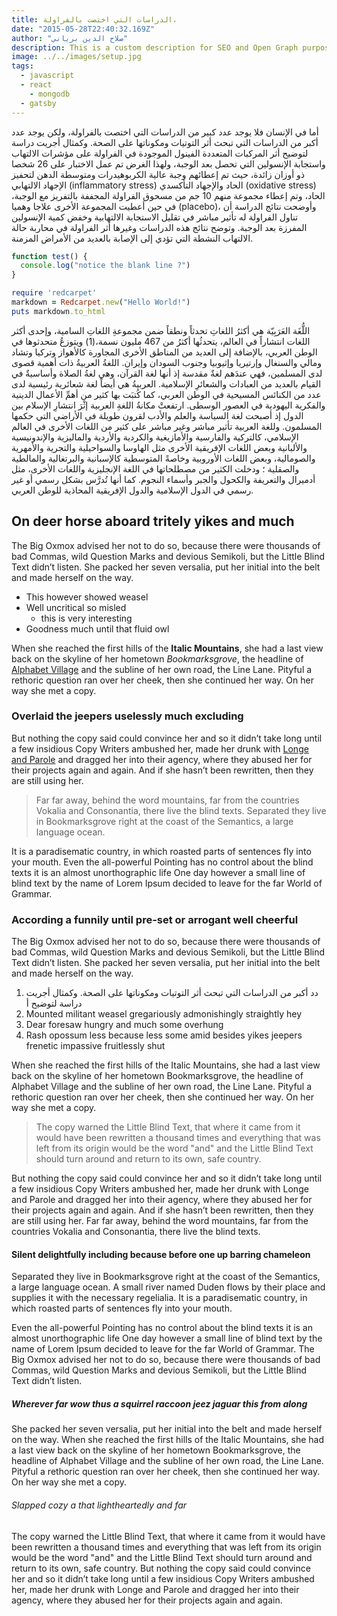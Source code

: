 ```yaml
---
title: الدراسات التي اختصت بالفراولة،
date: "2015-05-28T22:40:32.169Z"
author: "صلاح الدين برياني"
description: This is a custom description for SEO and Open Graph purposes, rather than the default generated excerpt. Simply add a description field to the frontmatter.
image: ../../images/setup.jpg
tags:
  - javascript
  - react
    - mongodb
  - gatsby
---
```


أما في الإنسان فلا يوجد عدد كبير من الدراسات التي اختصت بالفراولة، ولكن يوجد عدد أكبر من الدراسات التي تبحث أثر التوتيات ومكوناتها على الصحة. وكمثال أجريت دراسة لتوضيح أثر المركبات المتعددة الفينول الموجودة في الفراولة على مؤشرات الالتهاب واستجابة الإنسولين التي تحصل بعد الوجبة، ولهذا الغرض تم عمل الاختبار على 26 شخصا ذو أوزان زائدة، حيث تم إعطائهم وجبة عالية الكربوهيدرات ومتوسطة الدهن لتحفيز الإجهاد الالتهابي (inflammatory stress) الحاد والإجهاد التأكسدي (oxidative stress) الحاد، وتم إعطاء مجموعة منهم 10 جم من مسحوق الفراولة المجففة بالتفريز مع الوجبة، في حين أعطيت المجموعة الأخرى علاجا وهميا (placebo)، وأوضحت نتائج الدراسة أن تناول الفراولة له تأثير مباشر في تقليل الاستجابة الالتهابية وخفض كمية الإنسولين المفرزة بعد الوجبة. وتوضح نتائج هذه الدراسات وغيرها أثر الفراولة في محاربة حالة الالتهاب النشطة التي تؤدي إلى الإصابة بالعديد من الأمراض المزمنة.

```javascript
function test() {
  console.log("notice the blank line ?")
}
```

```ruby
require 'redcarpet'
markdown = Redcarpet.new("Hello World!")
puts markdown.to_html
```

اللُّغَة العَرَبِيّة هي أكثرُ اللغاتِ تحدثاً ونطقاً ضمن مجموعةِ اللغاتِ السامية، وإحدى أكثر اللغات انتشاراً في العالم، يتحدثُها أكثرُ من 467 مليون نسمة،(1) ويتوزعُ متحدثوها في الوطن العربي، بالإضافة إلى العديد من المناطق الأخرى المجاورة كالأهواز وتركيا وتشاد ومالي والسنغال وإرتيريا وإثيوبيا وجنوب السودان وإيران. اللغةُ العربيةُ ذات أهمية قصوى لدى المسلمين، فهي عندَهم لغةٌ مقدسة إذ أنها لغة القرآن، وهي لغةُ الصلاة وأساسيةٌ في القيام بالعديد من العبادات والشعائرِ الإسلامية. العربيةُ هي أيضاً لغة شعائرية رئيسية لدى عدد من الكنائس المسيحية في الوطن العربي، كما كُتبَت بها كثير من أهمِّ الأعمال الدينية والفكرية اليهودية في العصور الوسطى. ارتفعتْ مكانةُ اللغةِ العربية إثْرَ انتشارِ الإسلام بين الدول إذ أصبحت لغة السياسة والعلم والأدب لقرون طويلة في الأراضي التي حكمها المسلمون. وللغة العربية تأثير مباشر وغير مباشر على كثير من اللغات الأخرى في العالم الإسلامي، كالتركية والفارسية والأمازيغية والكردية والأردية والماليزية والإندونيسية والألبانية وبعض اللغات الإفريقية الأخرى مثل الهاوسا والسواحيلية والتجرية والأمهرية والصومالية، وبعض اللغات الأوروبية وخاصةً المتوسطية كالإسبانية والبرتغالية والمالطية والصقلية ؛ ودخلت الكثير من مصطلحاتها في اللغة الإنجليزية واللغات الأخرى، مثل أدميرال والتعريفة والكحول والجبر وأسماء النجوم. كما أنها تُدرَّس بشكل رسمي أو غير رسمي في الدول الإسلامية والدول الإفريقية المحاذية للوطن العربي.

## On deer horse aboard tritely yikes and much

The Big Oxmox advised her not to do so, because there were thousands of bad
Commas, wild Question Marks and devious Semikoli, but the Little Blind Text
didn’t listen. She packed her seven versalia, put her initial into the belt and
made herself on the way.

- This however showed weasel
- Well uncritical so misled
  - this is very interesting
- Goodness much until that fluid owl

When she reached the first hills of the **Italic Mountains**, she had a last
view back on the skyline of her hometown _Bookmarksgrove_, the headline of
[Alphabet Village](http://google.com) and the subline of her own road, the Line
Lane. Pityful a rethoric question ran over her cheek, then she continued her
way. On her way she met a copy.

### Overlaid the jeepers uselessly much excluding

But nothing the copy said could convince her and so it didn’t take long until a
few insidious Copy Writers ambushed her, made her drunk with
[Longe and Parole](http://google.com) and dragged her into their agency, where
they abused her for their projects again and again. And if she hasn’t been
rewritten, then they are still using her.

> Far far away, behind the word mountains, far from the countries Vokalia and
> Consonantia, there live the blind texts. Separated they live in Bookmarksgrove
> right at the coast of the Semantics, a large language ocean.

It is a paradisematic country, in which roasted parts of sentences fly into your
mouth. Even the all-powerful Pointing has no control about the blind texts it is
an almost unorthographic life One day however a small line of blind text by the
name of Lorem Ipsum decided to leave for the far World of Grammar.

### According a funnily until pre-set or arrogant well cheerful

The Big Oxmox advised her not to do so, because there were thousands of bad
Commas, wild Question Marks and devious Semikoli, but the Little Blind Text
didn’t listen. She packed her seven versalia, put her initial into the belt and
made herself on the way.

1. دد أكبر من الدراسات التي تبحث أثر التوتيات ومكوناتها على الصحة. وكمثال أجريت دراسة لتوضيح أ
2. Mounted militant weasel gregariously admonishingly straightly hey
3. Dear foresaw hungry and much some overhung
4. Rash opossum less because less some amid besides yikes jeepers frenetic
   impassive fruitlessly shut

When she reached the first hills of the Italic Mountains, she had a last view
back on the skyline of her hometown Bookmarksgrove, the headline of Alphabet
Village and the subline of her own road, the Line Lane. Pityful a rethoric
question ran over her cheek, then she continued her way. On her way she met a
copy.

> The copy warned the Little Blind Text, that where it came from it would have
> been rewritten a thousand times and everything that was left from its origin
> would be the word "and" and the Little Blind Text should turn around and
> return to its own, safe country.

But nothing the copy said could convince her and so it didn’t take long until a
few insidious Copy Writers ambushed her, made her drunk with Longe and Parole
and dragged her into their agency, where they abused her for their projects
again and again. And if she hasn’t been rewritten, then they are still using
her. Far far away, behind the word mountains, far from the countries Vokalia and
Consonantia, there live the blind texts.

#### Silent delightfully including because before one up barring chameleon

Separated they live in Bookmarksgrove right at the coast of the Semantics, a
large language ocean. A small river named Duden flows by their place and
supplies it with the necessary regelialia. It is a paradisematic country, in
which roasted parts of sentences fly into your mouth.

Even the all-powerful Pointing has no control about the blind texts it is an
almost unorthographic life One day however a small line of blind text by the
name of Lorem Ipsum decided to leave for the far World of Grammar. The Big Oxmox
advised her not to do so, because there were thousands of bad Commas, wild
Question Marks and devious Semikoli, but the Little Blind Text didn’t listen.

##### Wherever far wow thus a squirrel raccoon jeez jaguar this from along

She packed her seven versalia, put her initial into the belt and made herself on
the way. When she reached the first hills of the Italic Mountains, she had a
last view back on the skyline of her hometown Bookmarksgrove, the headline of
Alphabet Village and the subline of her own road, the Line Lane. Pityful a
rethoric question ran over her cheek, then she continued her way. On her way she
met a copy.

###### Slapped cozy a that lightheartedly and far

The copy warned the Little Blind Text, that where it came from it would have
been rewritten a thousand times and everything that was left from its origin
would be the word "and" and the Little Blind Text should turn around and return
to its own, safe country. But nothing the copy said could convince her and so it
didn’t take long until a few insidious Copy Writers ambushed her, made her drunk
with Longe and Parole and dragged her into their agency, where they abused her
for their projects again and again.
